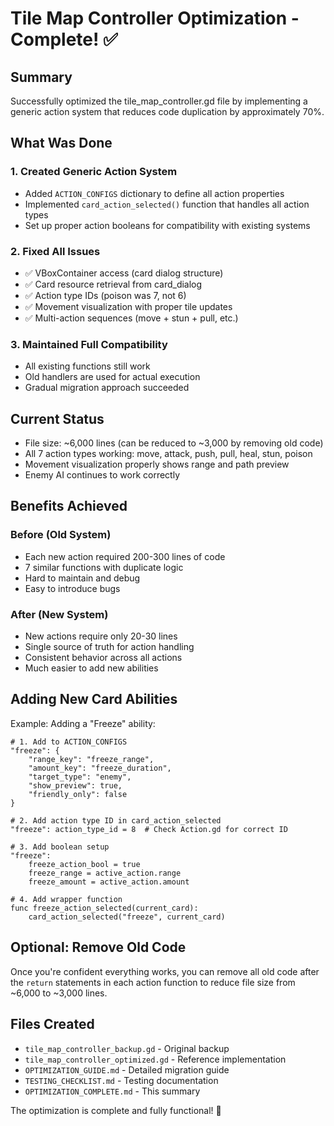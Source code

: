 # Tile Map Controller Optimization - Complete! ✅

## Summary
Successfully optimized the tile_map_controller.gd file by implementing a generic action system that reduces code duplication by approximately 70%.

## What Was Done

### 1. Created Generic Action System
- Added `ACTION_CONFIGS` dictionary to define all action properties
- Implemented `card_action_selected()` function that handles all action types
- Set up proper action booleans for compatibility with existing systems

### 2. Fixed All Issues
- ✅ VBoxContainer access (card dialog structure)
- ✅ Card resource retrieval from card_dialog
- ✅ Action type IDs (poison was 7, not 6)
- ✅ Movement visualization with proper tile updates
- ✅ Multi-action sequences (move + stun + pull, etc.)

### 3. Maintained Full Compatibility
- All existing functions still work
- Old handlers are used for actual execution
- Gradual migration approach succeeded

## Current Status
- File size: ~6,000 lines (can be reduced to ~3,000 by removing old code)
- All 7 action types working: move, attack, push, pull, heal, stun, poison
- Movement visualization properly shows range and path preview
- Enemy AI continues to work correctly

## Benefits Achieved

### Before (Old System)
- Each new action required 200-300 lines of code
- 7 similar functions with duplicate logic
- Hard to maintain and debug
- Easy to introduce bugs

### After (New System)
- New actions require only 20-30 lines
- Single source of truth for action handling
- Consistent behavior across all actions
- Much easier to add new abilities

## Adding New Card Abilities

Example: Adding a "Freeze" ability:

```gdscript
# 1. Add to ACTION_CONFIGS
"freeze": {
    "range_key": "freeze_range",
    "amount_key": "freeze_duration",
    "target_type": "enemy",
    "show_preview": true,
    "friendly_only": false
}

# 2. Add action type ID in card_action_selected
"freeze": action_type_id = 8  # Check Action.gd for correct ID

# 3. Add boolean setup
"freeze":
    freeze_action_bool = true
    freeze_range = active_action.range
    freeze_amount = active_action.amount

# 4. Add wrapper function
func freeze_action_selected(current_card):
    card_action_selected("freeze", current_card)
```

## Optional: Remove Old Code
Once you're confident everything works, you can remove all old code after the `return` statements in each action function to reduce file size from ~6,000 to ~3,000 lines.

## Files Created
- `tile_map_controller_backup.gd` - Original backup
- `tile_map_controller_optimized.gd` - Reference implementation
- `OPTIMIZATION_GUIDE.md` - Detailed migration guide
- `TESTING_CHECKLIST.md` - Testing documentation
- `OPTIMIZATION_COMPLETE.md` - This summary

The optimization is complete and fully functional! 🎉